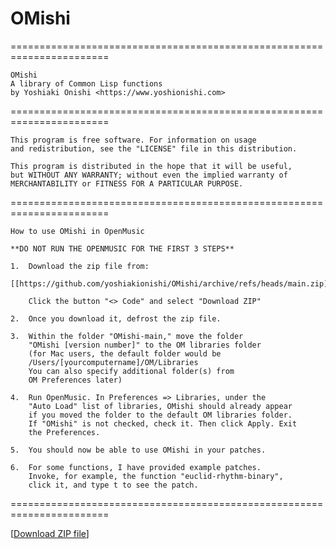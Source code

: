 # OMishi
=======================================================================

    OMishi
    A library of Common Lisp functions
    by Yoshiaki Onishi <https://www.yoshionishi.com>

=======================================================================

    This program is free software. For information on usage 
    and redistribution, see the "LICENSE" file in this distribution.

    This program is distributed in the hope that it will be useful,
    but WITHOUT ANY WARRANTY; without even the implied warranty of
    MERCHANTABILITY or FITNESS FOR A PARTICULAR PURPOSE. 

=======================================================================

    How to use OMishi in OpenMusic

    **DO NOT RUN THE OPENMUSIC FOR THE FIRST 3 STEPS** 

    1.  Download the zip file from: 
        [[https://github.com/yoshiakionishi/OMishi/archive/refs/heads/main.zip]]
    
        Click the button "<> Code" and select "Download ZIP"

    2.  Once you download it, defrost the zip file. 

    3.  Within the folder "OMishi-main," move the folder 
        "OMishi [version number]" to the OM libraries folder 
        (for Mac users, the default folder would be  
        /Users/[yourcomputername]/OM/Libraries
        You can also specify additional folder(s) from 
        OM Preferences later)

    4.  Run OpenMusic. In Preferences => Libraries, under the 
        "Auto Load" list of libraries, OMishi should already appear
        if you moved the folder to the default OM libraries folder. 
        If "OMishi" is not checked, check it. Then click Apply. Exit
        the Preferences.

    5.  You should now be able to use OMishi in your patches.

    6.  For some functions, I have provided example patches. 
        Invoke, for example, the function "euclid-rhythm-binary", 
        click it, and type t to see the patch.

=======================================================================

[[Download ZIP file](https://github.com/yoshiakionishi/OMishi/archive/refs/heads/main.zip)]